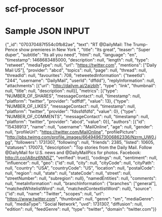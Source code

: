 # scf-processor

Sample JSON INPUT
===================

{"_id": "070370487f554c0fb82ae", "text": "RT @DailyMail: The Trump-Pence show premieres in New York ", "title": "Its great", "teaser": "Super duper", "subtitle": "Its all you need", "html": null, "language": "en", "timestamp": 1468683485000, "description": null, "length": null, "type": "retweet", "mediaType": null, "url": "https://twitter.com", "mentions": ["Daily Mail US"], "provider": "abcd", "topics": null, "page": null, "thread": null, "threadId": null, "favourites": 708, "retweetedInformation": {"tweetId": "244", "username": "DailyMail", "userId": "dffdd"}, "replyInformation": null, "attachments": [{"url": "http://dailym.ai/2aizblh", "type": "link", "thumbnail": null, "title": null, "description": null}], "metrics": [{"type": "NUMBER_OF_SHARES", "messageContact": null, "timestamp": null, "platform": "twitter", "provider": "sdffdf", "value": 13}, {"type": "NUMBER_OF_LIKES", "messageContact": null, "timestamp": null, "platform": "twitter", "provider": "fdssfdfdfd", "value": 0}, {"type": "NUMBER_OF_COMMENTS", "messageContact": null, "timestamp": null, "platform": "twitter", "provider": "abcd", "value": 0}], "authors": [{"id": "15438913", "name": null, "username": "MailOnline", "age": null, "gender": null, "profileUrl": "https://twitter.com/MailOnline", "profilePicture": "http://pbs.twimg.com/profile_images/664949673006862336/Nzrm_UW0.jpg", "followers": 1731307, "following": null, "friends": 2385, "listed": 10605, "statuses": 170073, "description": "Top stories from the Daily Mail. Follow @DailyMail for U.S. news and @DailyMailPics for photos. Facebook: http://t.co/jA8nz6NN5Z", "verified": true}], "codings": null, "sentiment": null, "influencer": null, "geo": {"id": null, "city": null, "cityCode": null, "cityPath": null, "country": "USA", "countryCode": "US", "location": null, "postalCode": null, "region": null, "state": null, "stateCode": null, "street": null, "streetNumber": null, "subregion": null}, "namedEntities": null, "comments": null, "metaInformation": null, "branchInformation": {"branches": ["general"], "matchedWhitelistWord": null, "matchedContextlistWord": null}, "source": {"id": null, "name": "Twitter", "scopes": null, "url": "https://www.twitter.com", "thumbnail": null, "genre": "sm", "mediaGenre": null, "mediaType": "Social Network", "uvd": 1731307, "diffusion": null, "edition": null, "feedGenre": null, "type": "twitter", "domain": "twitter.com"}}
